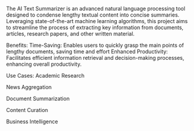 The AI Text Summarizer is an advanced natural language processing tool designed to condense lengthy textual content into concise summaries. Leveraging state-of-the-art machine learning algorithms, this project aims to streamline the process of extracting key information from documents, articles, research papers, and other written material.

Benefits:
Time-Saving: Enables users to quickly grasp the main points of lengthy documents, saving time and effort
Enhanced Productivity: Facilitates efficient information retrieval and decision-making processes, enhancing overall productivity.

Use Cases:
Academic Research

News Aggregation

Document Summarization

Content Curation

Business Intelligence
